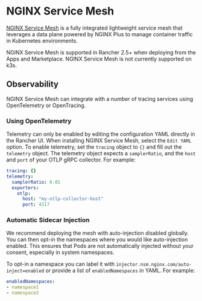 # NGINX Service Mesh

[NGINX Service Mesh](https://docs.nginx.com/nginx-service-mesh/) is a fully integrated lightweight service mesh that leverages a data plane powered by NGINX Plus to manage container traffic in Kubernetes environments.

NGINX Service Mesh is supported in Rancher 2.5+ when deploying from the Apps and Marketplace. NGINX Service Mesh is not currently supported on k3s.

## Observability
NGINX Service Mesh can integrate with a number of tracing services using OpenTelemetry or OpenTracing.

### Using OpenTelemetry

Telemetry can only be enabled by editing the configuration YAML directly in the Rancher UI. When installing NGINX Service Mesh, select the `Edit YAML` option. To enable telemetry, set the `tracing` object to `{}` and fill out the `telemetry` object.
The telemetry object expects a `samplerRatio`, and the `host` and `port` of your OTLP gRPC collector.
For example:

```yaml
tracing: {}
telemetry:
  samplerRatio: 0.01
  exporters:
    otlp:
      host: "my-otlp-collector-host"
      port: 4317
```

### Automatic Sidecar Injection

We recommend deploying the mesh with auto-injection disabled globally. You can then opt-in the namespaces where you would like auto-injection enabled.  This ensures that Pods are not automatically injected without your consent, especially in system namespaces.

To opt-in a namespace you can label it with `injector.nsm.nginx.com/auto-inject=enabled` or provide a list of `enabledNamespaces` in YAML. For example:
```yaml
enabledNamespaces:
- namespace1
- namespace2
```
